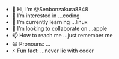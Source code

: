- 👋 Hi, I’m @Senbonzakura8848
- 👀 I’m interested in ...coding
- 🌱 I’m currently learning ...linux
- 💞️ I’m looking to collaborate on ...apple
- 📫 How to reach me ...just remember me
- 😄 Pronouns: ...
- ⚡ Fun fact: ...never lie with coder

<!---
Senbonzakura8848/Senbonzakura8848 is a ✨ special ✨ repository because its `README.md` (this file) appears on your GitHub profile.
You can click the Preview link to take a look at your changes.
--->
